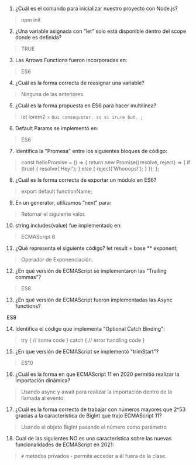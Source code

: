 1. ¿Cuál es el comando para inicializar nuestro proyecto con Node.js?

> npm init

2. ¿Una variable asignada con "let" solo está disponible dentro del scope donde es definida?

> TRUE

3. Las Arrows Functions fueron incorporadas en:

> ES6

4. ¿Cuál es la forma correcta de reasignar una variable?

> Ninguna de las anteriores.

5. ¿Cuál es la forma propuesta en ES6 para hacer multilínea?

> let lorem2 = `Qui consequatur. so si irure but. `;

6. Default Params se implementó en:

> ES6

7. Identifica la "Promesa" entre los siguientes bloques de código:

> const helloPromise = () => { return new Promise((resolve, reject) => { if (true) { resolve('Hey!'); } else { reject('Whooops!'); } }); };

8. ¿Cuál es la forma correcta de exportar un módulo en ES6?

> export default functionName;

9. En un generator, utilizamos “next” para:

> Retornar el siguiente valor.

10. string.includes(value) fue implementado en:

> ECMAScript 6

11. ¿Qué representa el siguiente código? let result = base ** exponent;

> Operador de Exponenciación.

12. ¿En qué versión de ECMAScript se implementaron las "Trailing commas"?

> ES8

13. ¿En qué versión de ECMAScript fueron implementadas las Async functions?

ES8

14. Identifica el código que implementa "Optional Catch Binding":

> try { // some code } catch { // error handling code }

15. ¿En que versión de ECMAScript se implementó "trimStart"?

> ES10

16. ¿Cuál es la forma en que ECMAScript 11 en 2020 permitió realizar la importación dinámica?

> Usando async y await para realizar la importación dentro de la llamada al evento

17. ¿Cuál es la forma correcta de trabajar con números mayores que 2^53 gracias a la característica de BigInt que trajo ECMAScript 11?

> Usando el objeto BigInt pasando el número como parámetro

18. Cual de las siguientes NO es una característica sobre las nuevas funcionalidades de ECMAScript en 2021:

> `#` metodos privados - permite acceder a él fuera de la clase.